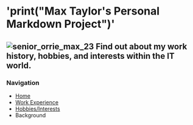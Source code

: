 # 'print("Max Taylor's Personal Markdown Project")'
![senior_orrie_max_23](senior_orrie_max_23.jpg)
Find out about my **work history**, **hobbies**, and **interests** within the IT world.
---

### Navigation
- [Home](https://github.com/maxtaylorr/IT1000Final/blob/master/README.md)
- [Work Experience](https://github.com/maxtaylorr/IT1000Final/blob/master/WorkExperience.md)
- [Hobbies/Interests](https://github.com/maxtaylorr/IT1000Final/blob/master/Hobbies.md)
- Background
